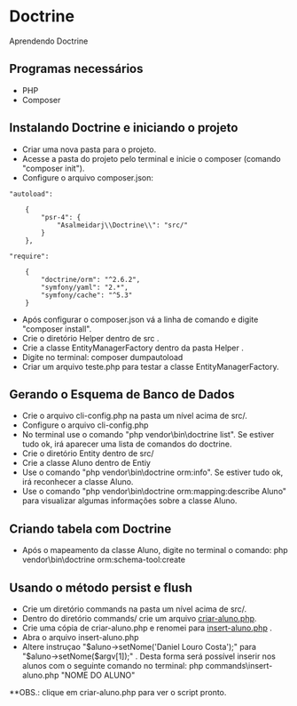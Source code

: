 # Doctrine
Aprendendo Doctrine

## Programas necessários 

- PHP
- Composer

## Instalando Doctrine e iniciando o projeto

- Criar uma nova pasta para o projeto.
- Acesse a pasta do projeto pelo terminal e inicie o composer (comando "composer init").
- Configure o arquivo composer.json:

`"autoload":`
```
    {
        "psr-4": {
            "Asalmeidarj\\Doctrine\\": "src/"
        }
    },

```

`"require":`

```
    {
        "doctrine/orm": "^2.6.2",
        "symfony/yaml": "2.*",
        "symfony/cache": "^5.3"
    }
```

- Após configurar o composer.json vá a linha de comando e digite "composer install".
- Crie o diretório Helper dentro de src .
- Crie a classe EntityManagerFactory dentro da pasta Helper .
- Digite no terminal: composer dumpautoload
- Criar um arquivo teste.php para testar a classe EntityManagerFactory.

## Gerando o Esquema de Banco de Dados

- Crie o arquivo cli-config.php na pasta um nível acima de src/.
- Configure o arquivo cli-config.php
- No terminal use o comando "php vendor\bin\doctrine list". Se estiver tudo ok, irá aparecer uma lista de comandos do doctrine.
- Crie o diretório Entity dentro de src/
- Crie a classe Aluno dentro de Entiy
- Use o comando "php vendor\bin\doctrine orm:info". Se estiver tudo ok, irá reconhecer a classe Aluno.
- Use o comando "php vendor\bin\doctrine orm:mapping:describe Aluno" para visualizar algumas informações sobre a classe Aluno.

## Criando tabela com Doctrine

- Após o mapeamento da classe Aluno, digite no terminal o comando:
    php vendor\bin\doctrine orm:schema-tool:create


## Usando o método persist e flush 

- Crie um diretório commands na pasta um nível acima de src/.
- Dentro do diretório commands/ crie um arquivo [criar-aluno.php](https://github.com/asalmeidarj/Doctrine/blob/main/commands/criar-aluno.php).
- Crie uma cópia de criar-aluno.php e renomei para [insert-aluno.php](https://github.com/asalmeidarj/Doctrine/blob/main/commands/insert-aluno.php) . 
- Abra o arquivo insert-aluno.php
- Altere instruçao "$aluno->setNome('Daniel Louro Costa');" para "$aluno->setNome($argv[1]);" . Desta forma será possível inserir nos alunos com o seguinte comando no terminal:
    php commands\insert-aluno.php "NOME DO ALUNO"

**OBS.: clique em criar-aluno.php para ver o script pronto.





